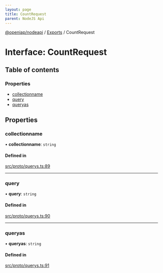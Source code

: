 ```yaml
---
layout: page
title: CountRequest
parent: NodeJS Api
---
```

[@openiap/nodeapi](../README.md) / [Exports](../modules.md) / CountRequest

# Interface: CountRequest

## Table of contents

### Properties

- [collectionname](CountRequest.md#collectionname)
- [query](CountRequest.md#query)
- [queryas](CountRequest.md#queryas)

## Properties

### collectionname

• **collectionname**: `string`

#### Defined in

[src/proto/querys.ts:89](https://github.com/openiap/nodeapi/blob/a6b5438/src/proto/querys.ts#L89)

___

### query

• **query**: `string`

#### Defined in

[src/proto/querys.ts:90](https://github.com/openiap/nodeapi/blob/a6b5438/src/proto/querys.ts#L90)

___

### queryas

• **queryas**: `string`

#### Defined in

[src/proto/querys.ts:91](https://github.com/openiap/nodeapi/blob/a6b5438/src/proto/querys.ts#L91)
